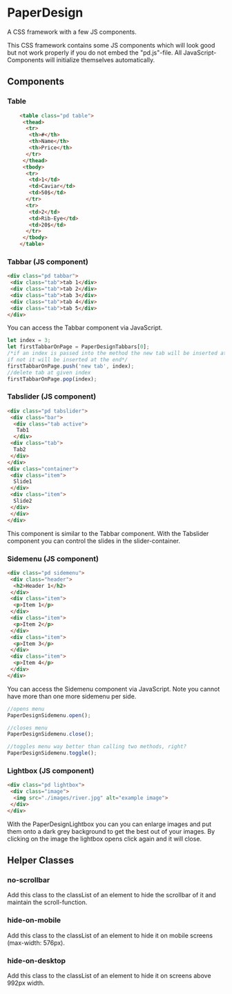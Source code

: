 # PaperDesign
A CSS framework with a few JS components.

This CSS framework contains some JS components which will look good but not work properly
if you do not embed the "pd.js"-file.
All JavaScript-Components will initialize themselves automatically.

## Components

### Table
```html
    <table class="pd table">
     <thead>
      <tr>
       <th>#</th>
       <th>Name</th>
       <th>Price</th>
      </tr>
     </thead>
     <tbody>
      <tr>
       <td>1</td>
       <td>Caviar</td>
       <td>50$</td>
      </tr>
      <tr>
       <td>2</td>
       <td>Rib-Eye</td>
       <td>20$</td>
      </tr>
     </tbody>
    </table>
```

### Tabbar (JS component)
```html
<div class="pd tabbar">
 <div class="tab">tab 1</div>
 <div class="tab">tab 2</div>
 <div class="tab">tab 3</div>
 <div class="tab">tab 4</div>
 <div class="tab">tab 5</div>
</div>
```
You can access the Tabbar component via JavaScript.
```javascript
let index = 3;
let firstTabbarOnPage = PaperDesignTabbars[0];
/*if an index is passed into the method the new tab will be inserted at the position of index
if not it will be inserted at the end*/
firstTabbarOnPage.push('new tab', index);
//delete tab at given index
firstTabbarOnPage.pop(index);
```

### Tabslider (JS component)
```html
<div class="pd tabslider">
 <div class="bar">
  <div class="tab active">
   Tab1
  </div>
 <div class="tab">
  Tab2
 </div>
</div>
<div class="container">
 <div class="item">
  Slide1
 </div>
 <div class="item">
  Slide2
 </div>
 </div>
</div>
```
This component is similar to the Tabbar component. With the Tabslider component you can control the slides in the slider-container.


### Sidemenu (JS component)
```html
<div class="pd sidemenu">
 <div class="header">
  <h2>Header 1</h2>
 </div>
 <div class="item">
  <p>Item 1</p>
 </div>
 <div class="item">
  <p>Item 2</p>
 </div>
 <div class="item">
  <p>Item 3</p>
 </div>
 <div class="item">
  <p>Item 4</p>
 </div>
</div>
```
You can access the Sidemenu component via JavaScript. Note you cannot have more than one more sidemenu per side.

```javascript
//opens menu
PaperDesignSidemenu.open();

//closes menu
PaperDesignSidemenu.close();

//toggles menu way better than calling two methods, right?
PaperDesignSidemenu.toggle();
```

### Lightbox (JS component)
```html
<div class="pd lightbox">
 <div class="image">
  <img src="./images/river.jpg" alt="example image">
 </div>
</div>
```
With the PaperDesignLightbox you can you can enlarge images and put them onto a dark grey background to get the best out of your images.
By clicking on the image the lightbox opens click again and it will close.

## Helper Classes

### no-scrollbar
Add this class to the classList of an element to hide the scrollbar of it and maintain the scroll-function.

### hide-on-mobile
Add this class to the classList of an element to hide it on mobile screens (max-width: 576px).

### hide-on-desktop
Add this class to the classList of an element to hide it on screens above 992px width.
